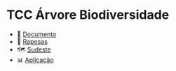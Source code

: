 # TCC Árvore Biodiversidade

- 📝 [Documento](\tcc\TCC_CarlosCesar.pdf)
- 🦊 [Raposas](\code\raposas.ipynb)
- 🗺️ [Sudeste](\code\ibge.ipynb)
- 📊 [Aplicação](https://carcesar.github.io/TCC-Arvore-Biodiversidade/)


